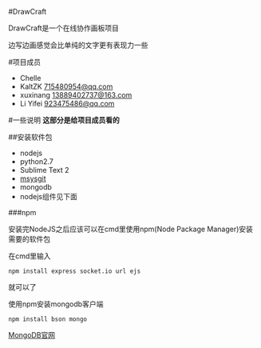 ﻿#DrawCraft

DrawCraft是一个在线协作画板项目

边写边画感觉会比单纯的文字更有表现力一些




#项目成员
* Chelle
* KaltZK <715480954@qq.com>
* xuxinang <13889402737@163.com>
* Li Yifei <923475486@qq.com>

#一些说明
**这部分是给项目成员看的**

##安装软件包

* nodejs
* python2.7
* Sublime Text 2
* [msysgit](http://pan.baidu.com/s/1sj2rUod)
* mongodb
* nodejs组件见下面

###npm

安装完NodeJS之后应该可以在cmd里使用npm(Node Package Manager)安装需要的软件包

在cmd里输入
```
npm install express socket.io url ejs
```
就可以了

使用npm安装mongodb客户端
```
npm install bson mongo
```
[MongoDB官网](http://www.mongodb.org/)
